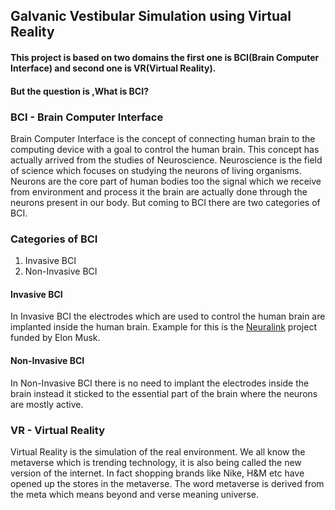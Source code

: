 ## Galvanic Vestibular Simulation using Virtual Reality

#### This project is based on two domains the first one is BCI(Brain Computer Interface) and second one is VR(Virtual Reality).

#### But the question is ,What is BCI?


### BCI - Brain Computer Interface
 Brain Computer Interface is the concept of connecting human brain to the computing device with a goal to control the human brain. This concept has actually arrived from the    studies of Neuroscience. Neuroscience is the field of science which focuses on studying the neurons of living organisms. Neurons are the core part of human bodies too the signal which we receive from environment and process it the brain are actually done through the neurons present in our body. But coming to BCI there are two categories of BCI.
 
 ### Categories of BCI
 1. Invasive BCI
 2. Non-Invasive BCI

#### Invasive BCI
In Invasive BCI the electrodes which are used to control the human brain are implanted inside the human brain. Example for this is the [Neuralink](https://neuralink.com/) project funded by Elon Musk.

#### Non-Invasive BCI
In Non-Invasive BCI there is no need to implant the electrodes inside the brain instead it sticked to the essential part of the brain where the neurons are mostly active.

### VR - Virtual Reality
Virtual Reality is the simulation of the real environment. We all know the metaverse which is trending technology, it is also being called the new version of the internet. In fact shopping brands like Nike, H&M etc have opened up the stores in the metaverse. The word metaverse is derived from the meta which means beyond and verse meaning universe.


